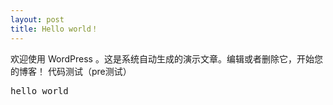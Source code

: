 ```yaml
---
layout: post
title: Hello world！
---
```


欢迎使用 WordPress 。这是系统自动生成的演示文章。编辑或者删除它，开始您的博客！
代码测试（pre测试）
<pre>
hello world
</pre>